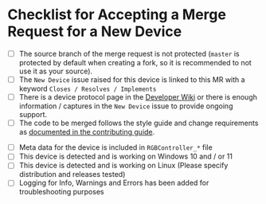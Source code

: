 
<!--
Please put "Initial commit for" name of the product, including manufacturer above this line
  and a description of the additions / removals / changes done below the line.
-->




<!-- For admin purposes: Please leave this section as is -->

# Checklist for Accepting a Merge Request for a New Device
- [ ] The source branch of the merge request is not protected (`master` is protected by default when creating a fork, so it is recommended to not use it as your source).
- [ ] The `New Device` issue raised for this device is linked to this MR with a keyword `Closes / Resolves / Implements`
- [ ] There is a device protocol page in the [Developer Wiki](https://gitlab.com/OpenRGBDevelopers/OpenRGB-Wiki) or there is enough information / captures in the `New Device` issue to provide ongoing support.
- [ ] The code to be merged follows the style guide and change requirements as [documented in the contributing guide](https://gitlab.com/CalcProgrammer1/OpenRGB/-/blob/master/CONTRIBUTING.md).
<!--
The metadata for this controller is required to produce both the udev permissions and
 the supported device page for this device. A stub can be found in the RGBController_Dummy.cpp
-->
- [ ] Meta data for the device is included in `RGBController_*` file
- [ ] This device is detected and is working on Windows 10 and / or 11
- [ ] This device is detected and is working on Linux (Please specify distribution and releases tested)
- [ ] Logging for Info, Warnings and Errors has been added for troubleshooting purposes
<!-- For admin purposes: Please leave this section as is -->
